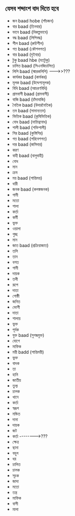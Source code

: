 ## যেসব শব্দাংশ  বাদ দিতে  হবে
- জন baad hobe (পাঁচজন)
- বার baad (তিনবার) 
- ভাবে baad (বিকল্পভাবে)
- বদ্ধ baad (লিপিবদ্ধ)
- শীল baad (রুচিশীল)
- গত baad (কৌশলগত)
- বার baad (দুইবার)
- টুকু baad hbe (যতটুকু)
- চালিত baad (সিএনজিচালিত)
- লিপি baad (স্মারকলিপি) --->>???
- কার্যকর baad (কার্যকর)
- মূলক baad (উদ্দেশ্যমূলক)
- বিধি baad (আচরণবিধি)
- গ্রামবাসী baad (গ্রামবাসী)
- বাজি baad (চাঁদাবাজি)
- নৈতিক baad (উদারনৈতিক)
- তম baad (সামান্যতম)
- ভিত্তিক baad (কৃষিভিত্তিক)
- বোধ baad (দায়িত্ববোধ)
- শালী baad (শক্তিশালী)
- গির baad (কুস্তিগির)
- গত baad (পরিবেশগত)
- দার baad (জমিদার)
- করণ
- বাহী baad (বালুবাহী)
- বোধ
- মান
- ক্রম
- ময় baad (শান্তিময়)
- ধারী
- জনক baad (কলঙ্কজনক)
- গামী
- মতো
- শালা
- কর্তা
- কর্মী
- ভুক্ত
- ওয়ালা
- গুচ্ছ
- মান
- জাত baad (প্রক্রিয়াজাত)
- তলি
- তান
- বশত
- গামী
- দায়ক
- তলী
- রূপে 
- দাতা
- গোষ্ঠী
- জনিত
- ভোগী
- দাতা
- শালায়
- ভুক্ত
- পূর্বক
- যুক্ত baad (সুগন্ধযুক্ত)
- যোগে
- মাফিক
- ময়ী  badd (শান্তিময়ী)
- ভুক্ত
- বাদক
- তা 
- হানি
- জাতীয়
- তুল্য
- চালক
- খানে
- কর্তা
- স্বরূপ
- মন্ডিত
- দানা
- দায়ক
- জট
- কর্তা  -------->???
- ক্ষেত্র
- ছানা
- বহুল
- ধর
- চালিত
- চালক
- সূচক
- জাদা
- মতো
- তন্ত্র
- মাফিক
- বাসী
- মালা
